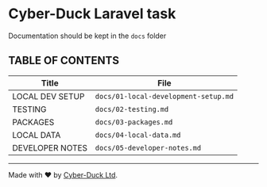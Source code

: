 # Cyber-Duck Laravel task

Documentation should be kept in the `docs` folder

## TABLE OF CONTENTS

| Title                  | File                                 |
|------------------------|--------------------------------------|
| LOCAL DEV SETUP        | `docs/01-local-development-setup.md` |
| TESTING                | `docs/02-testing.md`                 |
| PACKAGES               | `docs/03-packages.md`                |
| LOCAL DATA             | `docs/04-local-data.md`              |
| DEVELOPER NOTES        | `docs/05-developer-notes.md`         |

----

Made with ♥ by [Cyber-Duck Ltd](https://www.cyber-duck.co.uk).
